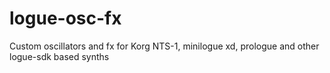 # logue-osc-fx
Custom oscillators and fx for Korg NTS-1, minilogue xd, prologue and other logue-sdk based synths
